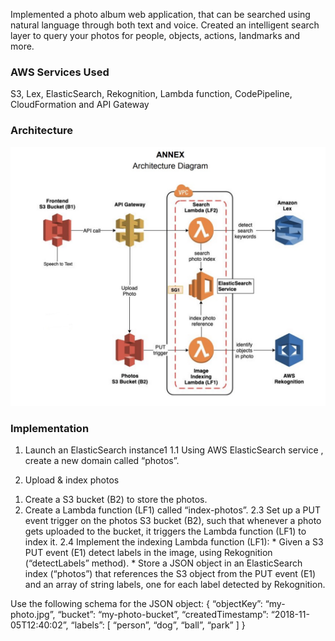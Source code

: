 Implemented a photo album web application, that can be searched using natural language through both text and voice. Created an intelligent search layer to query your photos for people, objects, actions, landmarks and more.

### AWS Services Used
S3, Lex, ElasticSearch, Rekognition, Lambda function, CodePipeline,  CloudFormation and API Gateway

### Architecture
![image1](/Images/architecture.jpg)

### Implementation

1. Launch an ElasticSearch instance1
  1.1 Using AWS ElasticSearch service , create a new domain called “photos”.

2. Upload & index photos
  1) Create a S3 bucket (B2) to store the photos.
  2) Create a Lambda function (LF1) called “index-photos”.
  2.3 Set up a PUT event trigger on the photos S3 bucket (B2), such that whenever a photo gets uploaded to the bucket, it triggers the Lambda function (LF1) to index it.
  2.4 Implement the indexing Lambda function (LF1):
    * Given a S3 PUT event (E1) detect labels in the image, using Rekognition (“detectLabels” method). 
    * Store a JSON object in an ElasticSearch index (“photos”) that references the S3 object from the PUT event (E1) and an array of string labels, one for each label detected by Rekognition.

Use the following schema for the JSON object:
  {
    “objectKey”: “my-photo.jpg”,
    “bucket”: “my-photo-bucket”,
    “createdTimestamp”: “2018-11-05T12:40:02”,
  “labels”: [
    “person”,
    “dog”,
    “ball”,
    “park”
            ]
  }

